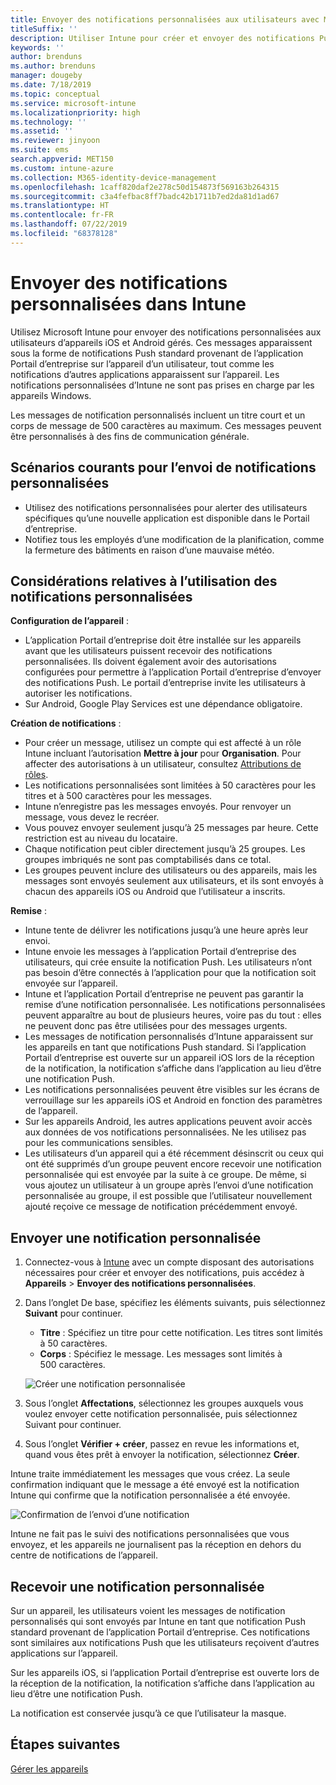 ```yaml
---
title: Envoyer des notifications personnalisées aux utilisateurs avec Microsoft Intune
titleSuffix: ''
description: Utiliser Intune pour créer et envoyer des notifications Push personnalisées aux utilisateurs d’appareils iOS et Android
keywords: ''
author: brenduns
ms.author: brenduns
manager: dougeby
ms.date: 7/18/2019
ms.topic: conceptual
ms.service: microsoft-intune
ms.localizationpriority: high
ms.technology: ''
ms.assetid: ''
ms.reviewer: jinyoon
ms.suite: ems
search.appverid: MET150
ms.custom: intune-azure
ms.collection: M365-identity-device-management
ms.openlocfilehash: 1caff820daf2e278c50d154873f569163b264315
ms.sourcegitcommit: c3a4fefbac8ff7badc42b1711b7ed2da81d1ad67
ms.translationtype: HT
ms.contentlocale: fr-FR
ms.lasthandoff: 07/22/2019
ms.locfileid: "68378128"
---
```

# <a name="send-custom-notifications-in-intune"></a>Envoyer des notifications personnalisées dans Intune  

Utilisez Microsoft Intune pour envoyer des notifications personnalisées aux utilisateurs d’appareils iOS et Android gérés. Ces messages apparaissent sous la forme de notifications Push standard provenant de l’application Portail d’entreprise sur l’appareil d’un utilisateur, tout comme les notifications d’autres applications apparaissent sur l’appareil. Les notifications personnalisées d’Intune ne sont pas prises en charge par les appareils Windows.   

Les messages de notification personnalisés incluent un titre court et un corps de message de 500 caractères au maximum. Ces messages peuvent être personnalisés à des fins de communication générale.

## <a name="common-scenarios-for-sending-custom-notifications"></a>Scénarios courants pour l’envoi de notifications personnalisées  

- Utilisez des notifications personnalisées pour alerter des utilisateurs spécifiques qu’une nouvelle application est disponible dans le Portail d’entreprise.  
- Notifiez tous les employés d’une modification de la planification, comme la fermeture des bâtiments en raison d’une mauvaise météo.  

## <a name="considerations-for-using-custom-notifications"></a>Considérations relatives à l’utilisation des notifications personnalisées  

**Configuration de l’appareil** :  
- L’application Portail d’entreprise doit être installée sur les appareils avant que les utilisateurs puissent recevoir des notifications personnalisées. Ils doivent également avoir des autorisations configurées pour permettre à l’application Portail d’entreprise d’envoyer des notifications Push. Le portail d’entreprise invite les utilisateurs à autoriser les notifications.  
- Sur Android, Google Play Services est une dépendance obligatoire.  

**Création de notifications** :  
- Pour créer un message, utilisez un compte qui est affecté à un rôle Intune incluant l’autorisation **Mettre à jour** pour **Organisation**. Pour affecter des autorisations à un utilisateur, consultez [Attributions de rôles](role-based-access-control.md#role-assignments).  
- Les notifications personnalisées sont limitées à 50 caractères pour les titres et à 500 caractères pour les messages.  
- Intune n’enregistre pas les messages envoyés. Pour renvoyer un message, vous devez le recréer.  
- Vous pouvez envoyer seulement jusqu’à 25 messages par heure. Cette restriction est au niveau du locataire.  
- Chaque notification peut cibler directement jusqu’à 25 groupes. Les groupes imbriqués ne sont pas comptabilisés dans ce total.  
- Les groupes peuvent inclure des utilisateurs ou des appareils, mais les messages sont envoyés seulement aux utilisateurs, et ils sont envoyés à chacun des appareils iOS ou Android que l’utilisateur a inscrits.  

**Remise** :  
- Intune tente de délivrer les notifications jusqu’à une heure après leur envoi.  
- Intune envoie les messages à l’application Portail d’entreprise des utilisateurs, qui crée ensuite la notification Push. Les utilisateurs n’ont pas besoin d’être connectés à l’application pour que la notification soit envoyée sur l’appareil.  
- Intune et l’application Portail d’entreprise ne peuvent pas garantir la remise d’une notification personnalisée. Les notifications personnalisées peuvent apparaître au bout de plusieurs heures, voire pas du tout : elles ne peuvent donc pas être utilisées pour des messages urgents.  
- Les messages de notification personnalisés d’Intune apparaissent sur les appareils en tant que notifications Push standard. Si l’application Portail d’entreprise est ouverte sur un appareil iOS lors de la réception de la notification, la notification s’affiche dans l’application au lieu d’être une notification Push.  
- Les notifications personnalisées peuvent être visibles sur les écrans de verrouillage sur les appareils iOS et Android en fonction des paramètres de l’appareil.  
- Sur les appareils Android, les autres applications peuvent avoir accès aux données de vos notifications personnalisées. Ne les utilisez pas pour les communications sensibles.  
- Les utilisateurs d’un appareil qui a été récemment désinscrit ou ceux qui ont été supprimés d’un groupe peuvent encore recevoir une notification personnalisée qui est envoyée par la suite à ce groupe.  De même, si vous ajoutez un utilisateur à un groupe après l’envoi d’une notification personnalisée au groupe, il est possible que l’utilisateur nouvellement ajouté reçoive ce message de notification précédemment envoyé.  

## <a name="send-a-custom-notification"></a>Envoyer une notification personnalisée  

1. Connectez-vous à [Intune](https://go.microsoft.com/fwlink/?linkid=2090973) avec un compte disposant des autorisations nécessaires pour créer et envoyer des notifications, puis accédez à **Appareils** > **Envoyer des notifications personnalisées**.  

2. Dans l’onglet De base, spécifiez les éléments suivants, puis sélectionnez **Suivant** pour continuer.  
   - **Titre** : Spécifiez un titre pour cette notification. Les titres sont limités à 50 caractères.  
   - **Corps** : Spécifiez le message. Les messages sont limités à 500 caractères.

   ![Créer une notification personnalisée](./media/custom-notifications/custom-notifications.png)  

3. Sous l’onglet **Affectations**, sélectionnez les groupes auxquels vous voulez envoyer cette notification personnalisée, puis sélectionnez Suivant pour continuer.  

4. Sous l’onglet **Vérifier + créer**, passez en revue les informations et, quand vous êtes prêt à envoyer la notification, sélectionnez **Créer**.  

Intune traite immédiatement les messages que vous créez. La seule confirmation indiquant que le message a été envoyé est la notification Intune qui confirme que la notification personnalisée a été envoyée.  

![Confirmation de l’envoi d’une notification](./media/custom-notifications/notification-sent.png)  

Intune ne fait pas le suivi des notifications personnalisées que vous envoyez, et les appareils ne journalisent pas la réception en dehors du centre de notifications de l’appareil.  

## <a name="receive-a-custom-notification"></a>Recevoir une notification personnalisée  

Sur un appareil, les utilisateurs voient les messages de notification personnalisés qui sont envoyés par Intune en tant que notification Push standard provenant de l’application Portail d’entreprise. Ces notifications sont similaires aux notifications Push que les utilisateurs reçoivent d’autres applications sur l’appareil.  

Sur les appareils iOS, si l’application Portail d’entreprise est ouverte lors de la réception de la notification, la notification s’affiche dans l’application au lieu d’être une notification Push.  

La notification est conservée jusqu’à ce que l’utilisateur la masque.  

## <a name="next-steps"></a>Étapes suivantes  
[Gérer les appareils](device-management.md)

